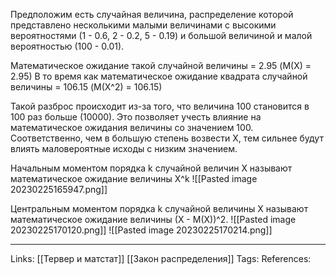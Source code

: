 Предположим есть случайная величина, распределение которой представлено несколькими малыми величинами с высокими вероятностями (1 - 0.6, 2 - 0.2, 5 - 0.19) и большой величиной и малой вероятностью (100 - 0.01). 

Математическое ожидание такой случайной величины = 2.95 (M(X) = 2.95)
В то время как математическое ожидание квадрата случайной величины = 106.15 (M(X^2) = 106.15)

Такой разброс происходит из-за того, что величина 100 становится в 100 раз больше (10000). Это позволяет учесть влияние на математическое ожидания величины со значением 100. Соответственно, чем в большую степень возвести Х, тем сильнее будут влиять маловероятные исходы с низким значением. 

Начальным моментом порядка k случайной величин Х называют математическое ожидание величины Х^k
![[Pasted image 20230225165947.png]]

Центральным моментом порядка k случайной величины Х называют математическое ожидание величины (Х - М(Х))^2.
![[Pasted image 20230225170120.png]]
![[Pasted image 20230225170214.png]]
___
Links: [[Тервер и матстат]] [[Закон распределения]]
Tags:
References: